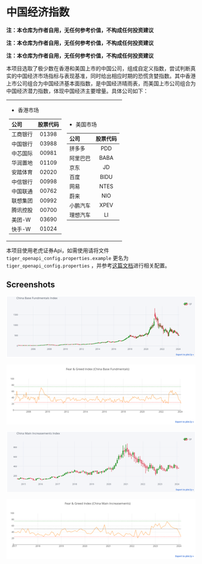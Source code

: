 # 中国经济指数

**注：本仓库为作者自用，无任何参考价值，不构成任何投资建议**

**注：本仓库为作者自用，无任何参考价值，不构成任何投资建议**

**注：本仓库为作者自用，无任何参考价值，不构成任何投资建议**

本项目选取了极少数在香港和美国上市的中国公司，组成自定义指数，尝试判断真实的中国经济市场指标与表现基准，同时给出相应时期的恐慌贪婪指数。其中香港上市公司组合为中国经济基本面指数，是中国经济晴雨表，而美国上市公司组合为中国经济潜力指数，体现中国经济主要增量。具体公司如下：

<table>
<tr>
<td>

* 香港市场

|公司|股票代码|
|:---|:---:|
|工商银行|01398|
|中国银行|03988|
|中芯国际|00981|
|华润置地|01109|
|安踏体育|02020|
|中信银行|00998|
|中国联通|00762|
|联想集团|00992|
|腾讯控股|00700|
|美团-W|03690|
|快手-W|01024|

</td>
<td>

* 美国市场

|公司|股票代码|
|:---|:---:|
|拼多多|PDD|
|阿里巴巴|BABA|
|京东|JD|
|百度|BIDU|
|网易|NTES|
|蔚来|NIO|
|小鹏汽车|XPEV|
|理想汽车|LI|

</td>
</tr>
</table>

本项目使用老虎证券Api，如需使用请将文件 `tiger_openapi_config.properties.example` 更名为 `tiger_openapi_config.properties` ，并参考[这篇文档](https://quant.itigerup.com/openapi/zh/python/overview/openWay.html)进行相关配置。

## Screenshots

![](screenshots/cbfi.png)

![](screenshots/f&g(cbf).png)

![](screenshots/cmii.png)

![](screenshots/f&g(cmi).png)


